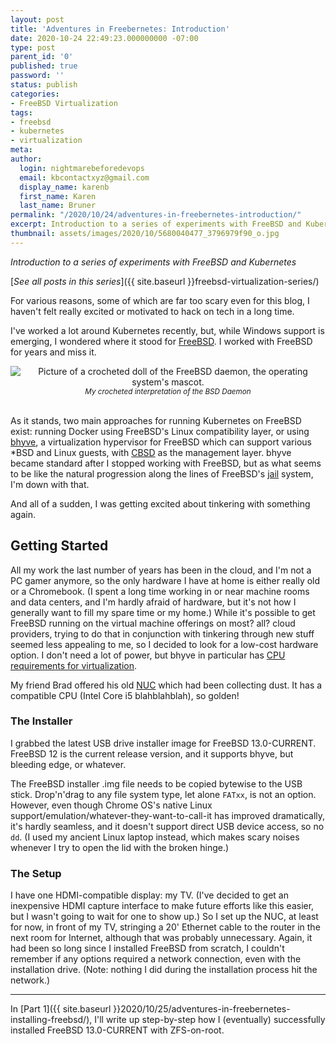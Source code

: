 ```yaml
---
layout: post
title: 'Adventures in Freebernetes: Introduction'
date: 2020-10-24 22:49:23.000000000 -07:00
type: post
parent_id: '0'
published: true
password: ''
status: publish
categories:
- FreeBSD Virtualization
tags:
- freebsd
- kubernetes
- virtualization
meta:
author:
  login: nightmarebeforedevops
  email: kbcontactxyz@gmail.com
  display_name: karenb
  first_name: Karen
  last_name: Bruner
permalink: "/2020/10/24/adventures-in-freebernetes-introduction/"
excerpt: Introduction to a series of experiments with FreeBSD and Kubernetes
thumbnail: assets/images/2020/10/5680040477_3796979f90_o.jpg
---
```


_Introduction to a series of experiments with FreeBSD and Kubernetes_


[_See all posts in this series_]({{ site.baseurl }}freebsd-virtualization-series/)


For various reasons, some of which are far too scary even for this blog, I haven't felt really excited or motivated to hack on tech in a long time.


I've worked a lot around Kubernetes recently, but, while Windows support is emerging, I wondered where it stood for [FreeBSD](https://www.freebsd.org/). I worked with FreeBSD for years and miss it.


<div align="center">
<img
src="{{ site.baseurl }}assets/images/2020/10/5680040477_3796979f90_o.jpg"
alt="Picture of a crocheted doll of the FreeBSD daemon, the operating system's mascot.">
<br>
<i><small>
My crocheted interpretation of the BSD Daemon
</small></i>
</div>
<br>




As it stands, two main approaches for running Kubernetes on FreeBSD exist: running Docker using FreeBSD's Linux compatibility layer, or using [bhyve](https://wiki.freebsd.org/bhyve), a virtualization hypervisor for FreeBSD which can support various \*BSD and Linux guests, with [CBSD](https://cbsd.io/) as the management layer. bhyve became standard after I stopped working with FreeBSD, but as what seems to be like the natural progression along the lines of FreeBSD's [jail](https://wiki.freebsd.org/Jails) system, I'm down with that.


And all of a sudden, I was getting excited about tinkering with something again.


## Getting Started


All my work the last number of years has been in the cloud, and I'm not a PC gamer anymore, so the only hardware I have at home is either really old or a Chromebook. (I spent a long time working in or near machine rooms and data centers, and I'm hardly afraid of hardware, but it's not how I generally want to fill my spare time or my home.) While it's possible to get FreeBSD running on the virtual machine offerings on most? all? cloud providers, trying to do that in conjunction with tinkering through new stuff seemed less appealing to me, so I decided to look for a low-cost hardware option. I don't need a lot of power, but bhyve in particular has [CPU requirements for virtualization](https://www.freebsd.org/doc/handbook/virtualization-host-bhyve.html).


My friend Brad offered his old [NUC](https://www.intel.com/content/www/us/en/products/boards-kits/nuc/mini-pcs.html) which had been collecting dust. It has a compatible CPU (Intel Core i5 blahblahblah), so golden!


### The Installer


I grabbed the latest USB drive installer image for FreeBSD 13.0-CURRENT. FreeBSD 12 is the current release version, and it supports bhyve, but bleeding edge, or whatever.


The FreeBSD installer .img file needs to be copied bytewise to the USB stick. Drop'n'drag to any file system type, let alone `FATxx`, is not an option. However, even though Chrome OS's native Linux support/emulation/whatever-they-want-to-call-it has improved dramatically, it's hardly seamless, and it doesn't support direct USB device access, so no `dd`. (I used my ancient Linux laptop instead, which makes scary noises whenever I try to open the lid with the broken hinge.)


### The Setup


I have one HDMI-compatible display: my TV. (I've decided to get an inexpensive HDMI capture interface to make future efforts like this easier, but I wasn't going to wait for one to show up.) So I set up the NUC, at least for now, in front of my TV, stringing a 20' Ethernet cable to the router in the next room for Internet, although that was probably unnecessary. Again, it had been so long since I installed FreeBSD from scratch, I couldn't remember if any options required a network connection, even with the installation drive. (Note: nothing I did during the installation process hit the network.)


* * *

In [Part 1]({{ site.baseurl }}2020/10/25/adventures-in-freebernetes-installing-freebsd/), I'll write up step-by-step how I (eventually) successfully installed FreeBSD 13.0-CURRENT with ZFS-on-root.


